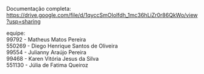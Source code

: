 Documentação completa: https://drive.google.com/file/d/1qyccSmOIolfdh_1mc36hLiZr0r86QkWo/view?usp=sharing<br>

equipe:<br>
99792 - Matheus Matos Pereira<br>
550269 - Diego Henrique Santos de Oliveira<br>
99554 - Julianny Araújo Pereira<br>
99468 - Karen Vitória Jesus da Silva<br>
551130 - Júlia de Fatima Queiroz
